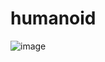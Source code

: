 # humanoid

![image](https://github.com/timurgepard/humanoid/assets/13238473/a178e55c-fcf8-47fd-b401-6cb7dd49f725)


